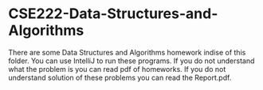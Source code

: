 # CSE222-Data-Structures-and-Algorithms
There are some Data Structures and Algorithms homework indise of this folder.
You can use IntelliJ to run these programs.
If you do not understand what the problem is you can read pdf of homeworks.
If you do not understand solution of these problems you can read the Report.pdf. 
